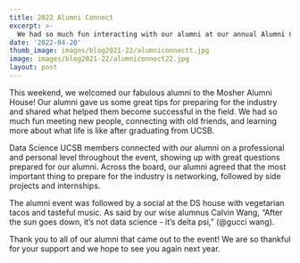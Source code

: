 ```yaml
---
title: 2022 Alumni Connect
excerpt: >-
  We had so much fun interacting with our alumni at our annual Alumni Connect!
date: '2022-04-20'
thumb_image: images/blog2021-22/alumniconnectt.jpg
image: images/blog2021-22/alumniconnect22.jpg
layout: post
---
```


This weekend, we welcomed our fabulous alumni to the Mosher Alumni House! Our alumni gave us some great tips for preparing for the industry and shared what helped them become successful in the field. We had so much fun meeting new people, connecting with old friends, and learning more about what life is like after graduating from UCSB. 

Data Science UCSB members connected with our alumni on a professional and personal level throughout the event, showing up with great questions prepared for our alumni. Across the board, our alumni agreed that the most important thing to prepare for the industry is networking, followed by side projects and internships. 

The alumni event was followed by a social at the DS house with vegetarian tacos and tasteful music. As said by our wise alumnus Calvin Wang, “After the sun goes down, it’s not data science - it’s delta psi,” (@gucci wang).

Thank you to all of our alumni that came out to the event! We are so thankful for your support and we hope to see you again next year. 
